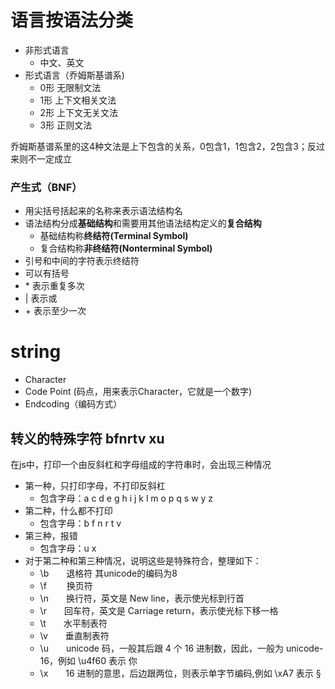 # 语言按语法分类
- 非形式语言
   - 中文、英文
- 形式语言（乔姆斯基谱系)
   - 0形 无限制文法
   - 1形 上下文相关文法
   - 2形 上下文无关文法
   - 3形 正则文法

乔姆斯基谱系里的这4种文法是上下包含的关系，0包含1，1包含2，2包含3；反过来则不一定成立   

### 产生式（BNF）
- 用尖括号括起来的名称来表示语法结构名
- 语法结构分成**基础结构**和需要用其他语法结构定义的**复合结构**
   - 基础结构称**终结符(Terminal Symbol)**
   - 复合结构称**非终结符(Nonterminal Symbol)**
- 引号和中间的字符表示终结符
- 可以有括号
- \* 表示重复多次
- \| 表示或
- \+ 表示至少一次   


# string

- Character
- Code Point (码点，用来表示Character，它就是一个数字)
- Endcoding（编码方式）

## 转义的特殊字符 bfnrtv xu 
在js中，打印一个由反斜杠和字母组成的字符串时，会出现三种情况

- 第一种，只打印字母，不打印反斜杠
   - 包含字母：a c d e g h i j k l m o p q s w y z
- 第二种，什么都不打印
   - 包含字母：b f n r t v
- 第三种，报错
   - 包含字母：u x
- 对于第二种和第三种情况，说明这些是特殊符合，整理如下：
   - \b　　退格符 其unicode的编码为8
   - \f　　 换页符
   - \n　　换行符，英文是 New line，表示使光标到行首
   - \r　　回车符，英文是 Carriage return，表示使光标下移一格
   - \t　　水平制表符
   - \v　　垂直制表符
   - \u　　unicode 码，一般其后跟 4 个 16 进制数，因此，一般为 unicode-16，例如 \u4f60 表示 你
   - \x　　16 进制的意思，后边跟两位，则表示单字节编码,例如 \xA7 表示 §